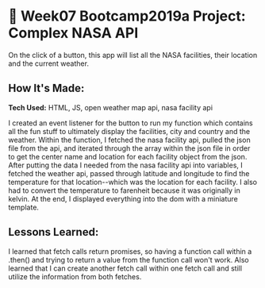 # 🚀 Week07 Bootcamp2019a Project: Complex NASA API

On the click of a button, this app will list all the NASA facilities, their location and the current weather.

## How It's Made:

**Tech Used:** HTML, JS, open weather map api, nasa facility api

I created an event listener for the button to run my function which contains all the fun stuff to ultimately display the facilities, city and country and the weather. Within the function, I fetched the nasa facility api, pulled the json file from the api, and iterated through the array within the json file in order to get the center name and location for each facility object from the json. After putting the data I needed from the nasa facility api into variables, I fetched the weather api, passed through latitude and longitude to find the temperature for that location--which was the location for each facility. I also had to convert the temperature to farenheit because it was originally in kelvin. At the end, I displayed everything into the dom with a miniature template.


## Lessons Learned:

I learned that fetch calls return promises, so having a function call within a .then() and trying to return a value from the function call won't work. Also learned that I can create another fetch call within one fetch call and still utilize the information from both fetches.
